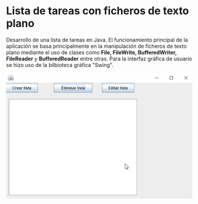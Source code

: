 # Lista de tareas con ficheros de texto plano
Desarrollo de una lista de tareas en Java.
El funcionamiento principal de la aplicación se basa principalmente en la manipulación de ficheros de texto plano mediante el uso de clases como **File, FileWrite, BufferedWriter, FileReader** y **BufferedReader** entre otras.
Para la interfaz gráfica de usuario se hizo uso de la bilbioteca gráfica "Swing".


![](https://github.com/soySantiagoBruno/media-repo/blob/main/lista%20compras%20uso.gif)

